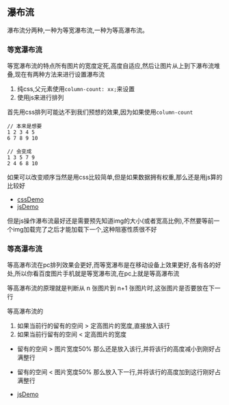 ## 瀑布流
瀑布流分两种,一种为等宽瀑布流,一种为等高瀑布流。
### 等宽瀑布流
等宽瀑布流的特点所有图片的宽度定死,高度自适应,然后让图片从上到下瀑布流堆叠,现在有两种方法来进行设置瀑布流
1. 纯css,父元素使用`column-count: xx;`来设置
2. 使用js来进行排列

首先用css排列可能达不到我们预想的效果,因为如果使用`column-count`
```
// 本来是想要
1 2 3 4 5
6 7 8 9 10

// 会变成
1 3 5 7 9
2 4 6 8 10
```
如果可以改变顺序当然是用css比较简单,但是如果数据拥有权重,那么还是用js算的比较好
- [cssDemo](./css/widthWaterFall.html)
- [jsDemo](./js/widthWaterFall.html)

但是js操作瀑布流最好还是需要预先知道img的大小(或者宽高比例),不然要等前一个img加载完了之后才能加载下一个,这种阻塞性质很不好
### 等高瀑布流
等高瀑布流在pc排列效果会更好,而等宽瀑布是在移动设备上效果更好,各有各的好处,所以你看百度图片手机就是等宽瀑布流,在pc上就是等高瀑布流

等高瀑布流的原理就是判断从 n 张图片到 n+1 张图片时,这张图片是否要放在下一行

等高瀑布流的

1. 如果当前行的留有的空间 > 定高图片的宽度,直接放入该行
2. 如果当前行留有的空间 < 定高图片的宽度
- 留有的空间 > 图片宽度50% 那么还是放入该行,并将该行的高度减小到刚好占满整行
- 留有的空间 < 图片宽度50% 那么放入下一行,并将该行的高度加到这行刚好占满整行

- [jsDemo](./js/heightWaterFall.html)